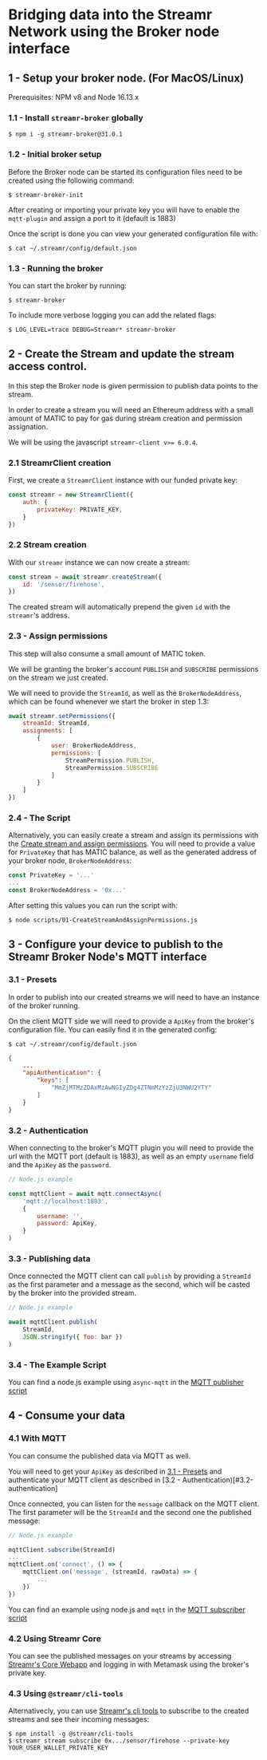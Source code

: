 # Bridging data into the Streamr Network using the Broker node interface 

## 1 - Setup your broker node. (For MacOS/Linux)
Prerequisites: NPM v8 and Node 16.13.x

### 1.1 - Install `streamr-broker` globally
```shell
$ npm i -g streamr-broker@31.0.1
```

### 1.2 - Initial broker setup
Before the Broker node can be started its configuration files need to be created using the following command:
```shell
$ streamr-broker-init
```
After creating or importing your private key you will have to enable the `mqtt-plugin` and assign a port to it (default is 1883)

Once the script is done you can view your generated configuration file with:
```shell
$ cat ~/.streamr/config/default.json
```

### 1.3 - Running the broker
You can start the broker by running:
```shell
$ streamr-broker
```

To include more verbose logging you can add the related flags:
```shell
$ LOG_LEVEL=trace DEBUG=Streamr* streamr-broker
```
## 2 - Create the Stream and update the stream access control.
In this step the Broker node is given permission to publish data points to the stream.

In order to create a stream you will need an Ethereum address with a small amount of MATIC to pay for gas during stream creation and permission assignation.

We will be using the javascript `streamr-client v>= 6.0.4`.

### 2.1 StreamrClient creation
First, we create a `StreamrClient` instance with our funded private key:
```javascript
const streamr = new StreamrClient({
    auth: {
        privateKey: PRIVATE_KEY,
    }
})    
```

### 2.2 Stream creation
With our `streamr` instance we can now create a stream:
```javascript
const stream = await streamr.createStream({
    id: '/sensor/firehose',
})    
```

The created stream will automatically prepend the given `id` with the `streamr`'s address.

### 2.3 - Assign permissions
This step will also consume a small amount of MATIC token.

We will be granting the broker's account `PUBLISH` and `SUBSCRIBE` permissions on the stream we just created.

We will need to provide the `StreamId`, as well as the `BrokerNodeAddress`, which can be found whenever we start the broker in step 1.3:
```javascript
await streamr.setPermissions({
    streamId: StreamId,
    assignments: [
        {
            user: BrokerNodeAddress,
            permissions: [
                StreamPermission.PUBLISH,
                StreamPermission.SUBSCRIBE
            ]
        }
    ]
})
```

### 2.4 - The Script
Alternatively, you can easily create a stream and assign its permissions with the [Create stream and assign permissions](./scripts/01-CreateStreamAndAssignPermissions.js). You will need to provide a value for `PrivateKey` that has MATIC balance, as well as the generated address of your broker node, `BrokerNodeAddress`:

```javascript
const PrivateKey = '...'
...
const BrokerNodeAddress = '0x...'
```

After setting this values you can run the script with:
```shell
$ node scripts/01-CreateStreamAndAssignPermissions.js
```



## 3 - Configure your device to publish to the Streamr Broker Node's MQTT interface
### 3.1 - Presets
In order to publish into our created streams we will need to have an instance of the broker running. 

On the client MQTT side we will need to provide a `ApiKey` from the broker's configuration file. You can easily find it in the generated config:

```shell
$ cat ~/.streamr/config/default.json
```
```json
{
    ...
    "apiAuthentication": {
        "keys": [
            "MmZjMTMzZDAxMzAwNGIyZDg4ZTNmMzYzZjU3NWU2YTY"
        ]
    }
}
```

### 3.2 - Authentication

When connecting to the broker's MQTT plugin you will need to provide the url with the MQTT port (default is 1883), as well as an empty `username` field and the `ApiKey` as the `password`.

```javascript
// Node.js example

const mqttClient = await mqtt.connectAsync(
    'mqtt://localhost:1883', 
    {
        username: '',
        password: ApiKey,
    }
)
```

### 3.3 - Publishing data

Once connected the MQTT client can call `publish` by providing a `StreamId` as the first parameter and a message as the second, which will be casted by the broker into the provided stream.

```javascript
// Node.js example

await mqttClient.publish(
    StreamId, 
    JSON.stringify({ foo: bar })
)

```

### 3.4 - The Example Script
You can find a node.js example using `async-mqtt` in the [MQTT publisher script](./scripts/02-MqttPublisher.js)


## 4 - Consume your data
### 4.1 With MQTT
You can consume the published data via MQTT as well.

You will need to get your `ApiKey` as described in [3.1 - Presets](#3.1-presets) and authenticate your MQTT client as described in [3.2 - Authentication)[#3.2-authentication]

Once connected, you can listen for the `message` callback on the MQTT client. The first parameter will be the `StreamId` and the second one the published message:

```javascript
// Node.js example

mqttClient.subscribe(StreamId)
...
mqttClient.on('connect', () => {
    mqttClient.on('message', (streamId, rawData) => {
        ...
    })
})
```

You can find an example using node.js and `mqtt` in the [MQTT subscriber script](./scripts/03-MqttSubscriber.js)

### 4.2 Using Streamr Core
You can see the published messages on your streams by accessing [Streamr's Core Webapp](https://streamr.network/core) and logging in with Metamask using the broker's private key.


### 4.3 Using `@streamr/cli-tools`
Alternativecly, you can use [Streamr's cli tools](
https://github.com/streamr-dev/network-monorepo/tree/main/packages/cli-tools) to subscribe to the created streams and see their incoming messages:

```shell
$ npm install -g @streamr/cli-tools
$ streamr stream subscribe 0x.../sensor/firehose --private-key
YOUR_USER_WALLET_PRIVATE_KEY
```